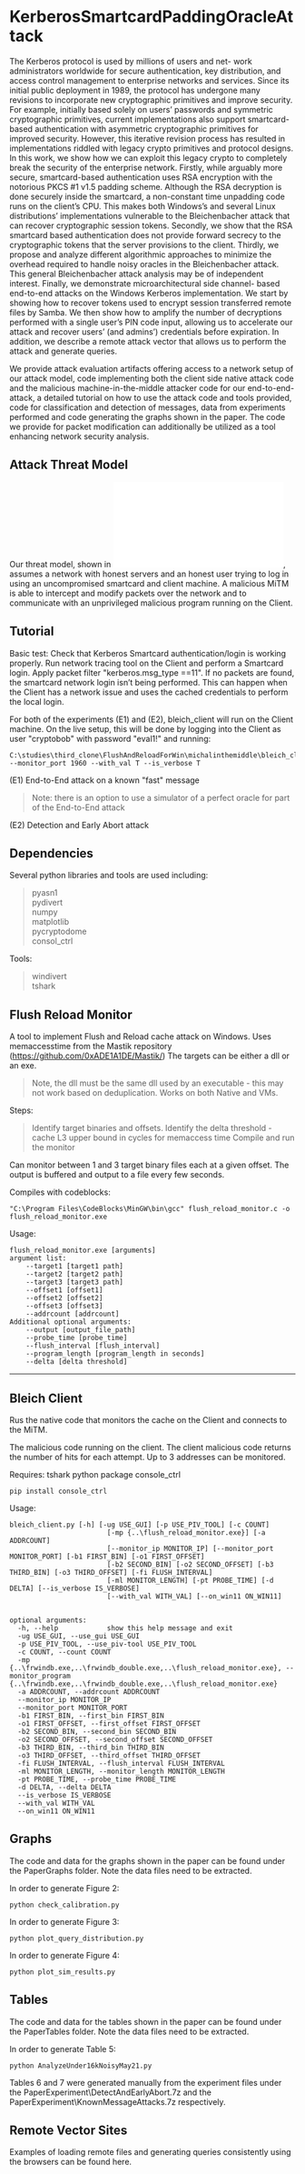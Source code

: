 # KerberosSmartcardPaddingOracleAttack


The Kerberos protocol is used by millions of users and net-
work administrators worldwide for secure authentication, key
distribution, and access control management to enterprise networks and services. Since its initial public deployment in
1989, the protocol has undergone many revisions to incorporate new cryptographic primitives and improve security.
For example, initially based solely on users’ passwords and
symmetric cryptographic primitives, current implementations
also support smartcard-based authentication with asymmetric cryptographic primitives for improved security. However,
this iterative revision process has resulted in implementations
riddled with legacy crypto primitives and protocol designs.
In this work, we show how we can exploit this legacy crypto
to completely break the security of the enterprise network.
Firstly, while arguably more secure, smartcard-based authentication uses RSA encryption with the notorious PKCS #1 v1.5
padding scheme. Although the RSA decryption is done securely inside the smartcard, a non-constant time unpadding
code runs on the client’s CPU. This makes both Windows’s
and several Linux distributions’ implementations vulnerable
to the Bleichenbacher attack that can recover cryptographic
session tokens. Secondly, we show that the RSA smartcard based authentication does not provide forward secrecy to the
cryptographic tokens that the server provisions to the client.
Thirdly, we propose and analyze different algorithmic approaches to minimize the overhead required to handle noisy
oracles in the Bleichenbacher attack. This general Bleichenbacher attack analysis may be of independent interest.
Finally, we demonstrate microarchitectural side channel-
based end-to-end attacks on the Windows Kerberos implementation. We start by showing how to recover tokens used
to encrypt session transferred remote files by Samba. We then
show how to amplify the number of decryptions performed
with a single user’s PIN code input, allowing us to accelerate
our attack and recover users’ (and admins’) credentials before
expiration. In addition, we describe a remote attack vector
that allows us to perform the attack and generate queries.


We provide attack evaluation artifacts offering access to a network setup of our attack model, code implementing both the client side native attack code and the malicious machine-in-the-middle attacker code for our end-to-end-attack, a detailed tutorial on how to use the attack code and tools provided, code for classification and detection of messages, data from experiments performed and code generating the graphs shown in the paper. The code we provide for packet modification can additionally be utilized as a tool enhancing network security analysis.

## Attack Threat Model

Our threat model, shown in ![Threat Model](figure1_kerbattack.pdf), assumes a network with honest servers and
an honest user trying to log in using an uncompromised smartcard and client machine. A malicious MiTM is able to intercept and modify packets over the network and to communicate
with an unprivileged malicious program running on the Client.



## Tutorial

Basic test: Check that Kerberos Smartcard authentication/login is working properly.
Run network tracing tool on the Client and perform a Smartcard login. Apply packet filter "kerberos.msg_type ==11". If no packets are found, the smartcard
network login isn’t being performed. This can happen when
the Client has a network issue and uses the cached credentials
to perform the local login.


For both of the experiments (E1) and (E2), bleich_client will run on the Client machine. 
On the live setup, this will be done by logging into the Client as user "cryptobob" with password "eval1!" and running:
```
C:\studies\third_clone\FlushAndReloadForWin\michalinthemiddle\bleich_client.py --monitor_port 1960 --with_val T --is_verbose T 
```


(E1) End-to-End attack on a known "fast" message
> Note: there is an option to use a simulator of a perfect oracle for part of the End-to-End attack  

(E2) Detection and Early Abort attack







## Dependencies

Several python libraries and tools are used including:
> pyasn1  
> pydivert  
> numpy  
> matplotlib  
> pycryptodome  
> consol_ctrl  

Tools:  
> windivert  
> tshark  



## Flush Reload Monitor

A tool to implement Flush and Reload cache attack on Windows. Uses memaccesstime from the Mastik repository (https://github.com/0xADE1A1DE/Mastik/)
The targets can be either a dll or an exe.  
> Note, the dll must be the same dll used by an executable - this may not work based on deduplication.  Works on both Native and VMs.

Steps:

> Identify target binaries and offsets. 
> Identify the delta threshold - cache L3 upper bound in cycles for memaccess time 
> Compile and run the monitor 

Can monitor between 1 and 3 target binary files each at a given offset.  The output is buffered and output to a file every few seconds. 


Compiles with codeblocks:
```
"C:\Program Files\CodeBlocks\MinGW\bin\gcc" flush_reload_monitor.c -o flush_reload_monitor.exe

```

Usage: 
```
flush_reload_monitor.exe [arguments]
argument list:
    --target1 [target1 path]
    --target2 [target2 path]
    --target3 [target3 path]
    --offset1 [offset1]
    --offset2 [offset2]
    --offset3 [offset3]
	--addrcount [addrcount]
Additional optional arguments:
    --output [output_file_path]
    --probe_time [probe_time]
    --flush_interval [flush_interval]
    --program_length [program_length in seconds]
    --delta [delta threshold]
```

---

## Bleich Client

Rus the native code that monitors the cache on the Client and connects to the MiTM.


The malicious code running on the client. 
The client malicious code returns the number of hits for each attempt. Up to 3 addresses can be monitored. 



Requires: 
tshark
python package console_ctrl
```
pip install console_ctrl
```

Usage:

```
bleich_client.py [-h] [-ug USE_GUI] [-p USE_PIV_TOOL] [-c COUNT]
                        [-mp {..\flush_reload_monitor.exe}] [-a ADDRCOUNT]
                        [--monitor_ip MONITOR_IP] [--monitor_port MONITOR_PORT] [-b1 FIRST_BIN] [-o1 FIRST_OFFSET]
                        [-b2 SECOND_BIN] [-o2 SECOND_OFFSET] [-b3 THIRD_BIN] [-o3 THIRD_OFFSET] [-fi FLUSH_INTERVAL]
                        [-ml MONITOR_LENGTH] [-pt PROBE_TIME] [-d DELTA] [--is_verbose IS_VERBOSE]
                        [--with_val WITH_VAL] [--on_win11 ON_WIN11]


optional arguments:
  -h, --help            show this help message and exit
  -ug USE_GUI, --use_gui USE_GUI
  -p USE_PIV_TOOL, --use_piv-tool USE_PIV_TOOL
  -c COUNT, --count COUNT
  -mp {..\frwindb.exe,..\frwindb_double.exe,..\flush_reload_monitor.exe}, --monitor_program {..\frwindb.exe,..\frwindb_double.exe,..\flush_reload_monitor.exe}
  -a ADDRCOUNT, --addrcount ADDRCOUNT
  --monitor_ip MONITOR_IP
  --monitor_port MONITOR_PORT
  -b1 FIRST_BIN, --first_bin FIRST_BIN
  -o1 FIRST_OFFSET, --first_offset FIRST_OFFSET
  -b2 SECOND_BIN, --second_bin SECOND_BIN
  -o2 SECOND_OFFSET, --second_offset SECOND_OFFSET
  -b3 THIRD_BIN, --third_bin THIRD_BIN
  -o3 THIRD_OFFSET, --third_offset THIRD_OFFSET
  -fi FLUSH_INTERVAL, --flush_interval FLUSH_INTERVAL
  -ml MONITOR_LENGTH, --monitor_length MONITOR_LENGTH
  -pt PROBE_TIME, --probe_time PROBE_TIME
  -d DELTA, --delta DELTA
  --is_verbose IS_VERBOSE
  --with_val WITH_VAL
  --on_win11 ON_WIN11
```


## Graphs

The code and data for the graphs shown in the paper can be found under the PaperGraphs folder. Note the data files need to be extracted.

In order to generate Figure 2:

```
python check_calibration.py 
```

In order to generate Figure 3:

```
python plot_query_distribution.py 
```


In order to generate Figure 4:

```
python plot_sim_results.py 
```


## Tables

The code and data for the tables shown in the paper can be found under the PaperTables folder. Note the data files need to be extracted.

In order to generate Table 5:

```
python AnalyzeUnder16kNoisyMay21.py
```

Tables 6 and 7 were generated manually from the experiment files under the PaperExperiment\\DetectAndEarlyAbort.7z and the PaperExperiment\\KnownMessageAttacks.7z respectively.


## Remote Vector Sites

Examples of loading remote files and generating queries consistently using the browsers can be found here.





